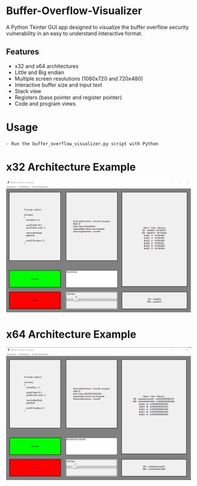 # Buffer-Overflow-Visualizer
A Python Tkinter GUI app designed to visualize the buffer overflow security vulnerability in an easy to understand interactive format.

## Features
- x32 and x64 architectures
- Little and Big endian
- Multiple screen resolutions (1080x720 and 720x480)
- Interactive buffer size and input text
- Stack view 
- Registers (base pointer and register pointer)
- Code and program views 

# Usage
```
- Run the buffer_overflow_visualizer.py script with Python
```

# x32 Architecture Example
![x32 Arch](/Imgs/1.png)

# x64 Architecture Example
![x64 Arch](/Imgs/2.png)
